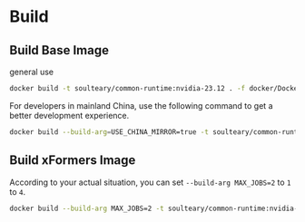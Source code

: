 # Build

## Build Base Image

general use

```bash
docker build -t soulteary/common-runtime:nvidia-23.12 . -f docker/Dockerfile.base
```

For developers in mainland China, use the following command to get a better development experience.

```bash
docker build --build-arg=USE_CHINA_MIRROR=true -t soulteary/common-runtime:nvidia-23.12 . -f docker/Dockerfile.base
```

## Build xFormers Image

According to your actual situation, you can set `--build-arg MAX_JOBS=2` to `1` to `4`.

```bash
docker build --build-arg MAX_JOBS=2 -t soulteary/common-runtime:nvidia-23.12-xformers .
```
